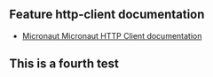 ## Feature http-client documentation

- [Micronaut Micronaut HTTP Client documentation](https://docs.micronaut.io/latest/guide/index.html#httpClient)

## This is a fourth test

